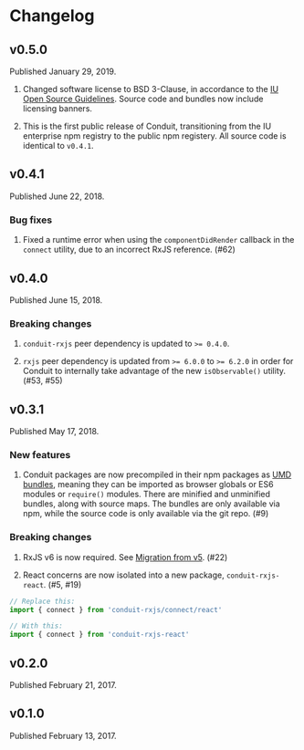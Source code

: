 # Changelog

## v0.5.0

Published January 29, 2019.

1. Changed software license to BSD 3-Clause, in accordance to the [IU Open Source Guidelines](https://indiana-university.github.io/). Source code and bundles now include licensing banners.

2. This is the first public release of Conduit, transitioning from the IU enterprise npm registry to the public npm registery. All source code is identical to `v0.4.1`.

## v0.4.1

Published June 22, 2018.

### Bug fixes

1. Fixed a runtime error when using the `componentDidRender` callback in the `connect` utility, due to an incorrect RxJS reference. (#62)

## v0.4.0

Published June 15, 2018.

### Breaking changes

1. `conduit-rxjs` peer dependency is updated to `>= 0.4.0`.

2. `rxjs` peer dependency is updated from `>= 6.0.0` to `>= 6.2.0` in order for Conduit to internally take advantage of the new `isObservable()` utility. (#53, #55)

## v0.3.1

Published May 17, 2018.

### New features

1. Conduit packages are now precompiled in their npm packages as [UMD bundles](https://github.com/umdjs/umd), meaning they can be imported as browser globals or ES6 modules or `require()` modules. There are minified and unminified bundles, along with source maps. The bundles are only available via npm, while the source code is only available via the git repo. (#9)

### Breaking changes

1. RxJS v6 is now required. See [Migration from v5](https://github.com/ReactiveX/rxjs/blob/6.2.0/MIGRATION.md). (#22)

2. React concerns are now isolated into a new package, `conduit-rxjs-react`. (#5, #19)

```js
// Replace this:
import { connect } from 'conduit-rxjs/connect/react'

// With this:
import { connect } from 'conduit-rxjs-react'
```

## v0.2.0

Published February 21, 2017.

## v0.1.0

Published February 13, 2017.
